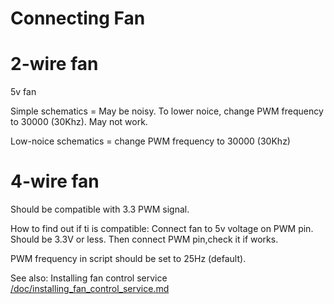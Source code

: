 # Connecting Fan

# 2-wire fan

 5v fan

 Simple schematics =
 May be noisy. To  lower noice, change PWM frequency to 30000 (30Khz). May not work.

 Low-noice schematics =
 change PWM frequency to 30000 (30Khz)


# 4-wire fan

 Should be compatible with 3.3 PWM signal.

 How to find out if ti is compatible:
 Connect fan to 5v  voltage on PWM pin.
 Should be 3.3V or less.
 Then connect PWM pin,check it if works.

 PWM frequency in script should be set to  25Hz (default).

See also: Installing fan control service [/doc/installing_fan_control_service.md  ](/doc/installing_fan_control_service.md  ) 

